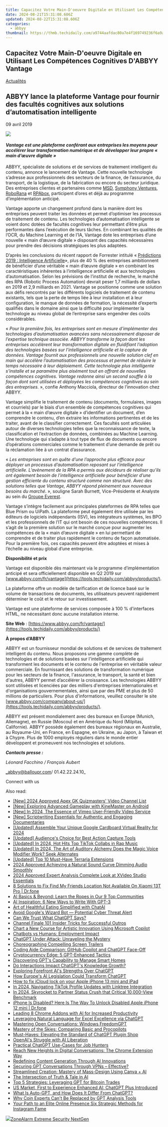 ```yaml
---
title: Capacitez Votre Main-D'oeuvre Digitale en Utilisant Les Compétences Cognitives D'ABBYY Vantage
date: 2024-08-21T15:31:08.606Z
updated: 2024-08-22T15:31:08.606Z
categories:
  - abbyy
thumbnail: https://thmb.techidaily.com/a9744aafdac80a7e4f169749236f6a9a3444533f48662a5ae5f051ec41bdae27.jpg
---
```


## Capacitez Votre Main-D'oeuvre Digitale en Utilisant Les Compétences Cognitives D'ABBYY Vantage

[Actualités](https://tools.techidaily.com/abbyy/products/)

## ABBYY lance la plateforme Vantage pour fournir des facultés cognitives aux solutions d’automatisation intelligente

09 avril 2019

![](https://content.abbyy.com/-/media/project/abbyy/abbyy/branchtemplates/shutterstock_1272462163_1296-x-729.jpg?h=729&iar=0&w=1296)

#### _Vantage est une plateforme conférant aux entreprises les moyens pour accélérer leur transformation numérique et de développer leur propre « main d’œuvre digitale »_

  
ABBYY, spécialiste de solutions et de services de traitement intelligent du contenu, annonce le lancement de Vantage. Cette nouvelle technologie s’adresse aux professionnels des secteurs de la finance, de l’assurance, du transport, de la logistique, de la fabrication ou encore du secteur juridique. Des entreprises clientes et partenaires comme [MSD](http://www.msd.com/ "MSD"), [Symphony Ventures](https://www.symphonyhq.com/ "Symphony Ventures"), [RoboRana](https://roborana.be/en "RoboRana") et [RPAbox](https://www.rpabox.com/ "RPAbox"), participent d’ores et déjà au programme d’implémentation anticipé.

Vantage apporte un changement profond dans la manière dont les entreprises peuvent traiter les données et permet d’optimiser les processus de traitement de contenu. Les technologies d’automatisation intelligente se voient donc dotées de facultés cognitives leur permettant d’être plus performantes dans l’exécution de leurs tâches. En combinant les qualités de l’OCR, du Machine Learning et de l’IA, Vantage dote les entreprises d’une nouvelle « main d’œuvre digitale » disposant des capacités nécessaires pour prendre des décisions stratégiques les plus adaptées.

D’après les conclusions du récent rapport de Forrester intitulé « [Prédictions 2019 : Intelligence Artificielle](https://www.forrester.com/report/Predictions+2019+Artificial+Intelligence/-/E-RES144617 "rapport de Forrester intitulé")», plus de 40 % des entreprises ambitionnent de bénéficier d’une véritable « main d’œuvre digitale » en combinant les caractéristiques inhérentes à l’intelligence artificielle et aux technologies d’automatisation. Selon les prévisions de l’institut de recherche, le marché des RPA (Robotic Process Automation) devrait peser 1,7 milliards de dollars en 2019 et 2,9 milliards en 2021\. Vantage se positionne comme une solution aux défis rencontrés par les différents logiciels de traitement de contenu existants, tels que la perte de temps liée à leur installation et à leur configuration, le manque de données de formation, la nécessité d’experts qualifiés dans le domaine ainsi que la difficulté pour implémenter la technologie au niveau global de l’entreprise sans engendrer des coûts considérables.

« _Pour la première fois, les entreprises sont en mesure d’implémenter des technologies d’automatisation avancées sans nécessairement disposer de l’expertise technique associée. ABBYY transforme la façon dont les entreprises accélèrent leur transformation digitale en fluidifiant l’adoption des technologies basées sur l’intelligence artificielle et la capture de données. Vantage fournit aux professionnels une nouvelle solution clef en main qui accélère l’automatisation des processus et permet de réduire le temps nécessaire à leur déploiement. Cette technologie plus intelligente s’installe et se paramètre plus aisément tout en offrant de nouvelles compétences cognitives. Vantage redonne ainsi un second souffle à la façon dont sont utilisées et déployées les compétences cognitives au sein des entreprises._ », confie Anthony Macciola, directeur de l’innovation chez ABBYY.

Vantage simplifie le traitement de contenu (documents, formulaires, images et courriels) par le biais d’un ensemble de compétences cognitives qui permet à la « main d’œuvre digitale » d’identifier un document, d’en comprendre le contenu, d’en extraire les informations pertinentes et de les traiter, avant de le classifier correctement. Ces facultés sont articulées autour de diverses technologies telles que la reconnaissance de texte, la classification et l’extraction de données, combinées au Machine Learning. Une technologie qui s’adapte à tout type de flux de documents ou encore d’opérations commerciales comme le traitement d’une demande de prêt ou la réclamation liée à un contrat d’assurance.

« _Les entreprises sont en quête d’une l’approche plus efficace pour déployer un processus d’automatisation reposant sur l’intelligence artificielle_. _L’avènement de la RPA a permis aux décideurs de réaliser qu’ils ont également besoin de l’intelligence artificielle pour bénéficier d’une gestion efficiente du contenu structuré comme non structuré. Avec des solutions telles que Vantage, ABBYY répond pleinement aux nouveaux besoins du marché_. », souligne Sarah Burnett, Vice-Présidente et Analyste au sein du [Groupe Everest](https://www.everestgrp.com/automating-content-centric-processes-ai-technology/ "Groupe Everest").

Vantage s’intègre facilement aux principales plateformes de RPA telles que Blue Prism ou UiPath. La plateforme peut également être utilisée par les éditeurs de logiciels indépendants (ISV), les intégrateurs systèmes, les BPO et les professionnels de l’IT qui ont besoin de ces nouvelles compétences. Il s’agit de la première solution sur le marché conçue pour augmenter les compétences de la « main d’œuvre digitale » en lui permettant de comprendre et de traiter plus rapidement le contenu de façon automatisée. Pour la première fois, ces capacités peuvent être adoptées et mises à l’échelle au niveau global d’une entreprise.

  
**Disponibilité et prix**

Vantage est disponible dès maintenant via le programme d’implémentation anticipé et sera officiellement disponible en Q2 2019 sur [www.abbyy.com/fr/vantage](https://tools.techidaily.com/abbyy/products/).

La plateforme offre un modèle de tarification et de licence basé sur le volume de transactions de documents, les utilisateurs peuvent rapidement déterminer le coût et le retour sur investissement.

Vantage est une plateforme de services composée à 100 % d'interfaces HTML, ne nécessitant donc aucune installation interne.

**Site Web** : [https://www.abbyy.com/fr/vantage/](https://tools.techidaily.com/abbyy/products/)

  
**À propos d’ABBYY**

ABBYY est un fournisseur mondial de solutions et de services de traitement intelligent du contenu. Nous proposons une gamme complète de technologies et de solutions basées sur l'intelligence artificielle qui transforment les documents et le contenu de l'entreprise en véritable valeur commerciale. En fournissant des solutions de transformation numérique pour les secteurs de la finance, l'assurance, le transport, la santé et bien d'autres, ABBYY permet d’accélérer la croissance. Les technologies ABBYY sont utilisées et licenciées par des milliers d'entreprises internationales et d'organisations gouvernementales, ainsi que par des PME et plus de 50 millions de particuliers. Pour plus d'informations, veuillez consulter le site [www.abbyy.com/company/about-us/](https://tools.techidaily.com/abbyy/products/).

ABBYY est présent mondialement avec des bureaux en Europe (Munich, Allemagne), en Russie (Moscou) et en Amérique du Nord (Milpitas, Californie). ABBYY possède également des bureaux régionaux en Australie, au Royaume-Uni, en France, en Espagne, en Ukraine, au Japon, à Taiwan et à Chypre. Plus de 1000 employés réguliers dans le monde entier développent et promeuvent nos technologies et solutions.

  
**_Contacts presse :_**

_Léonard Facchino / François Aubert_

_abbyy@balloupr.com/ 01.42.22.24.10_ 
  
  
Connect with us

<ins class="adsbygoogle"
     style="display:block"
     data-ad-format="autorelaxed"
     data-ad-client="ca-pub-7571918770474297"
     data-ad-slot="1223367746"></ins>



<ins class="adsbygoogle"
     style="display:block"
     data-ad-client="ca-pub-7571918770474297"
     data-ad-slot="8358498916"
     data-ad-format="auto"
     data-full-width-responsive="true"></ins>

<span class="atpl-alsoreadstyle">Also read:</span>
<div><ul>
<li><a href="https://article-knowledge.techidaily.com/new-2024-approved-apex-gk-quizmasters-video-channel-list/"><u>[New] 2024 Approved  Apex GK Quizmasters' Video Channel List</u></a></li>
<li><a href="https://some-knowledge.techidaily.com/new-exploring-advanced-gameplay-with-kinemaster-on-android/"><u>[New] Exploring Advanced Gameplay with KineMaster on Android</u></a></li>
<li><a href="https://vimeo-videos.techidaily.com/new-in-2024-the-essence-of-vimeo-user-friendly-video-service/"><u>[New] In 2024, The Essence of Vimeo  User-Friendly Video Service</u></a></li>
<li><a href="https://extra-approaches.techidaily.com/new-scriptwriting-essentials-for-authentic-and-engaging-documentaries/"><u>[New] Scriptwriting Essentials for Authentic and Engaging Documentaries</u></a></li>
<li><a href="https://fox-helps.techidaily.com/updated-assemble-your-unique-google-cardboard-virtual-reality-for-2024/"><u>[Updated] Assemble Your Unique Google Cardboard Virtual Reality for 2024</u></a></li>
<li><a href="https://video-screen-grab.techidaily.com/updated-audiences-choice-for-best-action-capture-tools/"><u>[Updated] Audience's Choice for Best Action Capture Tools</u></a></li>
<li><a href="https://tiktok-video-recordings.techidaily.com/updated-in-2024-hot-hits-top-tiktok-collabs-in-rap-music/"><u>[Updated] In 2024, Hot Hits  Top TikTok Collabs in Rap Music</u></a></li>
<li><a href="https://fox-friendly.techidaily.com/updated-in-2024-the-art-of-auditory-alchemy-does-the-magic-voice-modifier-work-seek-alternates/"><u>[Updated] In 2024, The Art of Auditory Alchemy  Does the Magic Voice Modifier Work? Seek Alternates</u></a></li>
<li><a href="https://screen-mirroring-recording.techidaily.com/updated-top-10-must-have-terraria-extensions/"><u>[Updated] Top 10 Must-Have Terraria Extensions</u></a></li>
<li><a href="https://extra-hints.techidaily.com/2024-approved-achieving-a-natural-sound-curve-dimming-audio-smoothly/"><u>2024 Approved  Achieving a Natural Sound Curve  Dimming Audio Smoothly</u></a></li>
<li><a href="https://article-posts.techidaily.com/2024-approved-expert-analysis-complete-look-at-xvideo-studio-essentials/"><u>2024 Approved  Expert Analysis  Complete Look at XVideo Studio Essentials</u></a></li>
<li><a href="https://location-fake.techidaily.com/8-solutions-to-fix-find-my-friends-location-not-available-on-xiaomi-13t-pro-drfone-by-drfone-virtual-android/"><u>8 Solutions to Fix Find My Friends Location Not Available On Xiaomi 13T Pro | Dr.fone</u></a></li>
<li><a href="https://tech-savvy.techidaily.com/ai-basics-and-beyond-learn-the-ropes-in-our-9-top-communities/"><u>AI Basics & Beyond: Learn the Ropes in Our 9 Top Communities</u></a></li>
<li><a href="https://tech-savvy.techidaily.com/ai-inspiration-6-new-ways-to-write-with-gpt-3/"><u>AI Inspiration: 6 New Ways to Write With GPT-3</u></a></li>
<li><a href="https://tech-savvy.techidaily.com/art-of-healthful-eating-simplified-with-chatai/"><u>Art of Healthful Eating Simplified with ChatAI</u></a></li>
<li><a href="https://tech-savvy.techidaily.com/avoid-googles-wizard-bot-potential-cyber-threat-alert/"><u>Avoid Google's Wizard Bot — Potential Cyber Threat Alert</u></a></li>
<li><a href="https://tech-savvy.techidaily.com/can-we-trust-what-chatgpt-says/"><u>Can We Trust What ChatGPT Says?</u></a></li>
<li><a href="https://youtube-videos.techidaily.com/channel-finale-101-insider-tricks-for-successful-outros/"><u>Channel Finale 101  Insider Tricks for Successful Outros</u></a></li>
<li><a href="https://tech-savvy.techidaily.com/chart-a-new-course-for-artistic-innovation-using-microsoft-copilot/"><u>Chart a New Course for Artistic Innovation Using Microsoft Copilot</u></a></li>
<li><a href="https://tech-savvy.techidaily.com/chatbots-vs-humans-employment-impact/"><u>Chatbots vs Humans: Employment Impact</u></a></li>
<li><a href="https://tech-savvy.techidaily.com/chatgpt-under-attack-unraveling-the-mystery/"><u>ChatGPT Under Attack: Unraveling the Mystery</u></a></li>
<li><a href="https://extra-hints.techidaily.com/choreographing-compelling-screen-trailers/"><u>Choreographing Compelling Screen Trailers</u></a></li>
<li><a href="https://tech-savvy.techidaily.com/coding-aide-comparison-github-copilot-and-chatgpt-face-off/"><u>Coding Aide Comparison: GitHub Copilot and ChatGPT Face-Off</u></a></li>
<li><a href="https://tech-savvy.techidaily.com/cryptocurrency-edge-5-gpt-enhanced-tactics/"><u>Cryptocurrency Edge: 5 GPT-Enhanced Tactics</u></a></li>
<li><a href="https://tech-savvy.techidaily.com/discovering-gpts-capability-to-manage-smart-homes/"><u>Discovering GPT's Capability to Manage Smart Homes</u></a></li>
<li><a href="https://tech-savvy.techidaily.com/do-interactions-impact-chatgpts-knowledge-growth/"><u>Do Interactions Impact ChatGPT's Knowledge Growth?</u></a></li>
<li><a href="https://tech-savvy.techidaily.com/exploring-forefront-ais-strengths-over-chatgpt/"><u>Exploring Forefront AI's Strengths Over ChatGPT</u></a></li>
<li><a href="https://tech-savvy.techidaily.com/how-europes-ai-legislation-could-transform-chatgpt/"><u>How Europe's AI Legislation Could Transform ChatGPT</u></a></li>
<li><a href="https://activate-lock.techidaily.com/how-to-fix-icloud-lock-on-your-apple-iphone-13-mini-and-ipad-by-drfone-ios/"><u>How to fix iCloud lock on your Apple iPhone 13 mini and iPad</u></a></li>
<li><a href="https://extra-guidance.techidaily.com/in-2024-navigating-tiktok-profile-updates-with-linktree-integration/"><u>In 2024, Navigating TikTok Profile Updates with Linktree Integration</u></a></li>
<li><a href="https://youtube-stream.techidaily.com/in-2024-skyrocket-to-partner-status-crush-that-critical-10000-view-benchmark/"><u>In 2024, Skyrocket to Partner Status  Crush that Critical 10,000-View Benchmark</u></a></li>
<li><a href="https://iphone-unlock.techidaily.com/iphone-is-disabled-here-is-the-way-to-unlock-disabled-apple-iphone-12-mini-drfone-by-drfone-ios/"><u>iPhone Is Disabled? Here Is The Way To Unlock Disabled Apple iPhone 12 mini | Dr.fone</u></a></li>
<li><a href="https://tech-savvy.techidaily.com/leading-8-chrome-addons-with-ai-for-increased-productivity/"><u>Leading 8 Chrome Addons with AI for Increased Productivity</u></a></li>
<li><a href="https://tech-savvy.techidaily.com/leveraging-natural-language-for-excel-excellence-via-chatgpt/"><u>Leveraging Natural Language for Excel Excellence via ChatGPT</u></a></li>
<li><a href="https://tech-savvy.techidaily.com/mastering-open-conversations-windows-freedomgpt/"><u>Mastering Open Conversations: Windows FreedomGPT</u></a></li>
<li><a href="https://tech-savvy.techidaily.com/mastery-of-the-skies-comparing-basic-and-procopilots/"><u>Mastery of the Skies: Comparing Basic and Procopilots</u></a></li>
<li><a href="https://tech-savvy.techidaily.com/must-haves-elevating-the-standard-of-chatgpt-plugin-shop/"><u>Must-Haves: Elevating the Standard of ChatGPT Plugin Shop</u></a></li>
<li><a href="https://tech-savvy.techidaily.com/openais-struggle-with-ai-liberation/"><u>OpenAI's Struggle with AI Liberation</u></a></li>
<li><a href="https://tech-savvy.techidaily.com/practical-chatgpt-use-cases-for-job-hunters/"><u>Practical ChatGPT Use-Cases for Job Hunters</u></a></li>
<li><a href="https://tech-savvy.techidaily.com/reach-new-heights-in-digital-conversations-the-chrome-extension-way/"><u>Reach New Heights in Digital Conversations: The Chrome Extension Way</u></a></li>
<li><a href="https://tech-savvy.techidaily.com/redefining-content-generation-through-ai-innovations/"><u>Redefining Content Generation Through AI Innovations</u></a></li>
<li><a href="https://tech-savvy.techidaily.com/securing-gpt-conversations-through-vpns-effective/"><u>Securing GPT Conversations Through VPNs – Effective?</u></a></li>
<li><a href="https://tech-savvy.techidaily.com/streamlined-creation-mastery-of-mass-design-using-canva-plus-ai/"><u>Streamlined Creation: Mastery of Mass-Design Using Canva + AI</u></a></li>
<li><a href="https://tech-savvy.techidaily.com/the-intersection-of-truth-and-tale-in-ai/"><u>The Intersection of Truth & Tale in AI</u></a></li>
<li><a href="https://tech-savvy.techidaily.com/top-5-strategies-leveraging-gpt-for-bitcoin-trades/"><u>Top 5 Strategies: Leveraging GPT for Bitcoin Trades</u></a></li>
<li><a href="https://tech-savvy.techidaily.com/us-market-first-to-experience-enhanced-ai-chatgpt-plus-introduced/"><u>US Market, First to Experience Enhanced AI: ChatGPT Plus Introduced</u></a></li>
<li><a href="https://tech-savvy.techidaily.com/what-is-auto-gpt-and-how-does-it-differ-from-chatgpt/"><u>What Is Auto-GPT, and How Does It Differ From ChatGPT?</u></a></li>
<li><a href="https://tech-savvy.techidaily.com/why-coin-experts-cant-be-replaced-by-gpt-analysis-tools/"><u>Why Coin Experts Can't Be Replaced by GPT Analysis Tools</u></a></li>
<li><a href="https://instagram-videos.techidaily.com/your-path-to-an-elite-online-presence-six-strategic-methods-for-instagram-fame/"><u>Your Path to an Elite Online Presence  Six Strategic Methods for Instagram Fame</u></a></li>
</ul></div>

<!-- affiliate ads begin -->
<a href="https://estore.zonealarm.com/order/checkout.php?PRODS=36245101&QTY=1&AFFILIATE=108875&CART=1"><img src="https://sc1.checkpoint.com/sc1/za/images/boxes/zang_box_trust.png" border="0">ZoneAlarm Extreme Security NextGen</a>
<!-- affiliate ads end -->